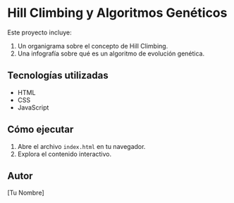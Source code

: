 # Hill Climbing y Algoritmos Genéticos

Este proyecto incluye:
1. Un organigrama sobre el concepto de Hill Climbing.
2. Una infografía sobre qué es un algoritmo de evolución genética.

## Tecnologías utilizadas
- HTML
- CSS
- JavaScript

## Cómo ejecutar
1. Abre el archivo `index.html` en tu navegador.
2. Explora el contenido interactivo.

## Autor
[Tu Nombre]